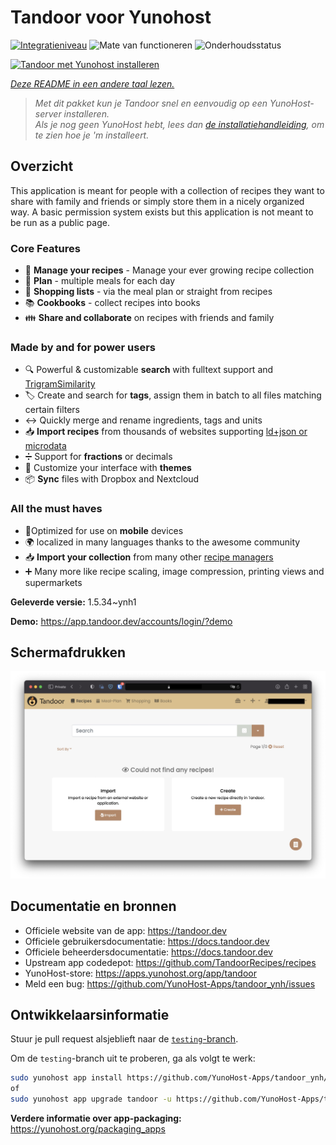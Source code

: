 <!--
NB: Deze README is automatisch gegenereerd door <https://github.com/YunoHost/apps/tree/master/tools/readme_generator>
Hij mag NIET handmatig aangepast worden.
-->

# Tandoor voor Yunohost

[![Integratieniveau](https://apps.yunohost.org/badge/integration/tandoor)](https://ci-apps.yunohost.org/ci/apps/tandoor/)
![Mate van functioneren](https://apps.yunohost.org/badge/state/tandoor)
![Onderhoudsstatus](https://apps.yunohost.org/badge/maintained/tandoor)

[![Tandoor met Yunohost installeren](https://install-app.yunohost.org/install-with-yunohost.svg)](https://install-app.yunohost.org/?app=tandoor)

*[Deze README in een andere taal lezen.](./ALL_README.md)*

> *Met dit pakket kun je Tandoor snel en eenvoudig op een YunoHost-server installeren.*  
> *Als je nog geen YunoHost hebt, lees dan [de installatiehandleiding](https://yunohost.org/install), om te zien hoe je 'm installeert.*

## Overzicht

This application is meant for people with a collection of recipes they want to share with family and friends or simply
store them in a nicely organized way. A basic permission system exists but this application is not meant to be run as 
a public page.

### Core Features

- 🥗 **Manage your recipes** - Manage your ever growing recipe collection
- 📆 **Plan** - multiple meals for each day
- 🛒 **Shopping lists** - via the meal plan or straight from recipes
- 📚 **Cookbooks** - collect recipes into books
- 👪 **Share and collaborate** on recipes with friends and family

### Made by and for power users

- 🔍 Powerful & customizable **search** with fulltext support and [TrigramSimilarity](https://docs.djangoproject.com/en/3.0/ref/contrib/postgres/search/#trigram-similarity)
- 🏷️ Create and search for **tags**, assign them in batch to all files matching certain filters
- ↔️ Quickly merge and rename ingredients, tags and units 
- 📥️ **Import recipes** from thousands of websites supporting [ld+json or microdata](https://schema.org/Recipe)
- ➗ Support for **fractions** or decimals
- 🎨 Customize your interface with **themes**
- 📦 **Sync** files with Dropbox and Nextcloud
  
### All the must haves

- 📱Optimized for use on **mobile** devices
- 🌍 localized in many languages thanks to the awesome community
- 📥️ **Import your collection** from many other [recipe managers](https://docs.tandoor.dev/features/import_export/)
- ➕ Many more like recipe scaling, image compression, printing views and supermarkets


**Geleverde versie:** 1.5.34~ynh1

**Demo:** <https://app.tandoor.dev/accounts/login/?demo>

## Schermafdrukken

![Schermafdrukken van Tandoor](./doc/screenshots/example.jpg)

## Documentatie en bronnen

- Officiele website van de app: <https://tandoor.dev>
- Officiele gebruikersdocumentatie: <https://docs.tandoor.dev>
- Officiele beheerdersdocumentatie: <https://docs.tandoor.dev>
- Upstream app codedepot: <https://github.com/TandoorRecipes/recipes>
- YunoHost-store: <https://apps.yunohost.org/app/tandoor>
- Meld een bug: <https://github.com/YunoHost-Apps/tandoor_ynh/issues>

## Ontwikkelaarsinformatie

Stuur je pull request alsjeblieft naar de [`testing`-branch](https://github.com/YunoHost-Apps/tandoor_ynh/tree/testing).

Om de `testing`-branch uit te proberen, ga als volgt te werk:

```bash
sudo yunohost app install https://github.com/YunoHost-Apps/tandoor_ynh/tree/testing --debug
of
sudo yunohost app upgrade tandoor -u https://github.com/YunoHost-Apps/tandoor_ynh/tree/testing --debug
```

**Verdere informatie over app-packaging:** <https://yunohost.org/packaging_apps>
